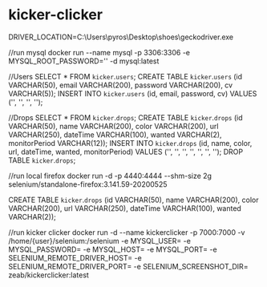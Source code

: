 # kicker-clicker

DRIVER_LOCATION=C:\\Users\\pyros\\Desktop\\shoes\\geckodriver.exe

//run mysql
docker run --name mysql -p 3306:3306 -e MYSQL_ROOT_PASSWORD='' -d mysql:latest

//Users
SELECT * FROM `kicker`.`users`;
CREATE TABLE `kicker`.`users` (id VARCHAR(50), email VARCHAR(200), password VARCHAR(200), cv VARCHAR(5));
INSERT INTO `kicker`.`users`  (id, email, password, cv) VALUES ('', '', '', '');

//Drops
SELECT * FROM `kicker`.`drops`;
CREATE TABLE `kicker`.`drops` (id VARCHAR(50), name VARCHAR(200), color VARCHAR(200), url VARCHAR(250), dateTime VARCHAR(100), wanted VARCHAR(2), monitorPeriod VARCHAR(12));
INSERT INTO `kicker`.`drops`  (id, name, color, url, dateTime, wanted, monitorPeriod) VALUES ('', '', '', '', '', '', '');
DROP TABLE `kicker`.`drops`;


//run local firefox
docker run -d -p 4440:4444 --shm-size 2g selenium/standalone-firefox:3.141.59-20200525



CREATE TABLE `kicker`.`drops` (id VARCHAR(50), name VARCHAR(200), color VARCHAR(200), url VARCHAR(250), dateTime VARCHAR(100), wanted VARCHAR(2));





//run kicker clicker
docker run -d --name kickerclicker -p 7000:7000 -v /home/{user}/selenium:/selenium -e MYSQL_USER= -e MYSQL_PASSWORD= -e MYSQL_HOST= -e MYSQL_PORT= -e SELENIUM_REMOTE_DRIVER_HOST= -e SELENIUM_REMOTE_DRIVER_PORT= -e SELENIUM_SCREENSHOT_DIR= zeab/kickerclicker:latest

